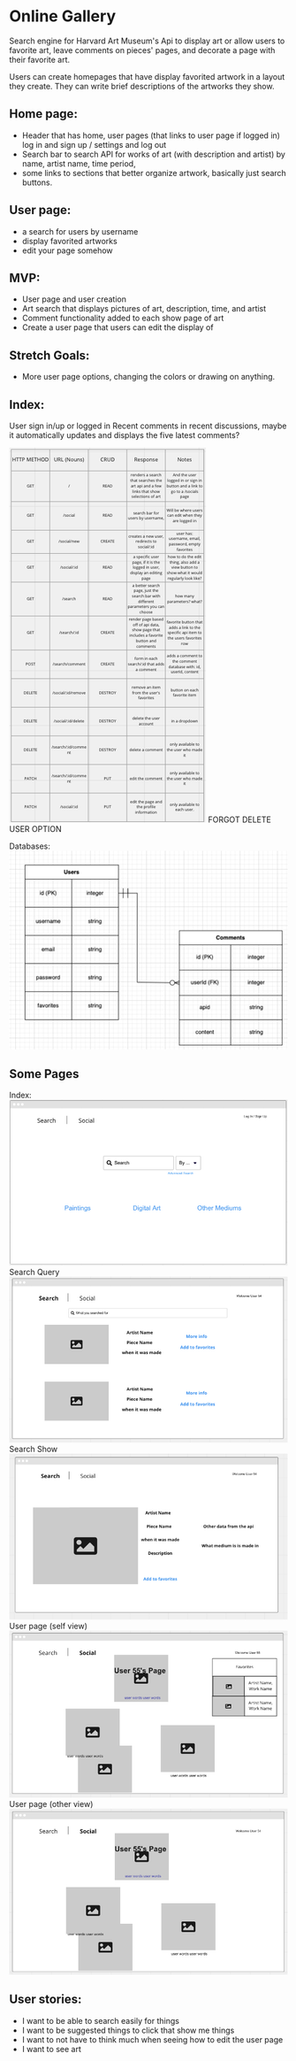 # Online Gallery

Search engine for Harvard Art Museum's Api to display art or allow users to favorite art, leave comments on pieces' pages, and decorate a page with their favorite art.

Users can create homepages that have display favorited artwork in a layout they create. They can write brief descriptions of the artworks they show.


## Home page:
- Header that has home, user pages (that links to user page if logged in) log in and sign up / settings and log out
- Search bar to search API for works of art (with description and artist) by name, artist name, time period, 
- some links to sections that better organize artwork, basically just search buttons.

## User page:
- a search for users by username
- display favorited artworks
- edit your page somehow


## MVP:
- User page and user creation
- Art search that displays pictures of art, description, time, and artist
- Comment functionality added to each show page of art
- Create a user page that users can edit the display of

## Stretch Goals:
- More user page options, changing the colors or drawing on anything.

## Index:
User sign in/up or logged in
Recent comments in recent discussions, maybe it automatically updates and displays the five latest comments?

![RESTful routes](pics/RESTful.png)
FORGOT DELETE USER OPTION

Databases:
![ERD routes](pics/ERD.png)


## Some Pages
Index:
![index](pics/Index.png)
Search Query
![search](pics/search/query.png)
Search Show
![search singular page](pics/search/shw.png)
User page (self view)
![user page](pics/social/id-self-view.png)
User page (other view)
![user page regular](pics/social/id.png)

## User stories:
- I want to be able to search easily for things
- I want to be suggested things to click that show me things
- I want to not have to think much when seeing how to edit the user page
- I want to see art